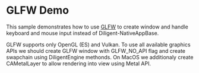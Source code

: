 # GLFW Demo

This sample demonstrates how to use [GLFW](https://www.glfw.org/) to create window and handle keyboard and mouse input instead of Diligent-NativeAppBase.

GLFW supports only OpenGL (ES) and Vulkan.
To use all available graphics APIs we should create GLFW window with GLFW_NO_API flag and create swapchain using DiligentEngine methonds.
On MacOS we additionaly create CAMetalLayer to allow rendering into view using Metal API.

